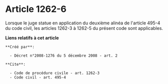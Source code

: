 # Article 1262-6

Lorsque le juge statue en application du deuxième alinéa de l'article 495-4 du code civil, les articles 1262-3 à 1262-5 du
présent code sont applicables.

**Liens relatifs à cet article**

	**Créé par**:

	  - Décret n°2008-1276 du 5 décembre 2008 - art. 2

	**Cite**:

	  - Code de procédure civile - art. 1262-3
	  - Code civil - art. 495-4
